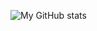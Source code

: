 ![My GitHub stats](https://github-readme-stats.vercel.app/api?username=AlexanderBaransky&show_icons=true&theme=merko)
